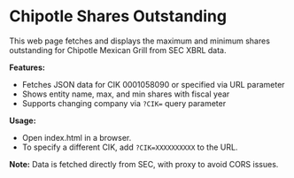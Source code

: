 # Chipotle Shares Outstanding

This web page fetches and displays the maximum and minimum shares outstanding for Chipotle Mexican Grill from SEC XBRL data.

**Features:**
- Fetches JSON data for CIK 0001058090 or specified via URL parameter
- Shows entity name, max, and min shares with fiscal year
- Supports changing company via `?CIK=` query parameter

**Usage:**
- Open index.html in a browser.
- To specify a different CIK, add `?CIK=XXXXXXXXXX` to the URL.

**Note:** Data is fetched directly from SEC, with proxy to avoid CORS issues.
